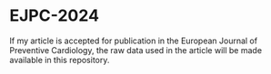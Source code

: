 # EJPC-2024
If my article is accepted for publication in the European Journal of Preventive Cardiology, the raw data used in the article will be made available in this repository.
